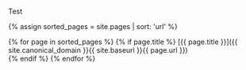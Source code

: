 Test

{% assign sorted_pages = site.pages | sort: 'url'  %}

{% for page in sorted_pages %}
{% if page.title %}
[{{ page.title }}]({{ site.canonical_domain }}{{ site.baseurl }}{{ page.url }})<br/>
{% endif %}
{% endfor %}
